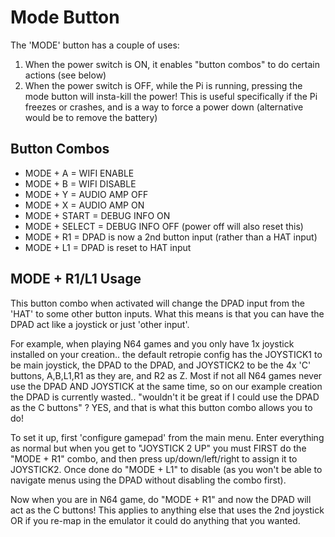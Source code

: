 # Mode Button
The 'MODE' button has a couple of uses:

1. When the power switch is ON, it enables "button combos" to do certain actions (see below)
2. When the power switch is OFF, while the Pi is running, pressing the mode button will insta-kill the power! This is useful specifically if the Pi freezes or crashes, and is a way to force a power down (alternative would be to remove the battery)

## Button Combos
* MODE + A = WIFI ENABLE
* MODE + B = WIFI DISABLE
* MODE + Y = AUDIO AMP OFF
* MODE + X = AUDIO AMP ON
* MODE + START = DEBUG INFO ON
* MODE + SELECT = DEBUG INFO OFF (power off will also reset this)
* MODE + R1 = DPAD is now a 2nd button input (rather than a HAT input)
* MODE + L1 = DPAD is reset to HAT input

## MODE + R1/L1 Usage
This button combo when activated will change the DPAD input from the 'HAT' to some other button inputs. What this means is that you can have the DPAD act like a joystick or just 'other input'.

For example, when playing N64 games and you only have 1x joystick installed on your creation.. the default retropie config has the JOYSTICK1 to be main joystick, the DPAD to the DPAD, and JOYSTICK2 to be the 4x 'C' buttons, A,B,L1,R1 as they are, and R2 as Z. Most if not all N64 games never use the DPAD AND JOYSTICK at the same time, so on our example creation the DPAD is currently wasted.. "wouldn't it be great if I could use the DPAD as the C buttons" ? YES, and that is what this button combo allows you to do!

To set it up, first 'configure gamepad' from the main menu. Enter everything as normal but when you get to "JOYSTICK 2 UP" you must FIRST do the "MODE + R1" combo, and then press up/down/left/right to assign it to JOYSTICK2. Once done do "MODE + L1" to disable (as you won't be able to navigate menus using the DPAD without disabling the combo first).

Now when you are in N64 game, do "MODE + R1" and now the DPAD will act as the C buttons! This applies to anything else that uses the 2nd joystick OR if you re-map in the emulator it could do anything that you wanted.